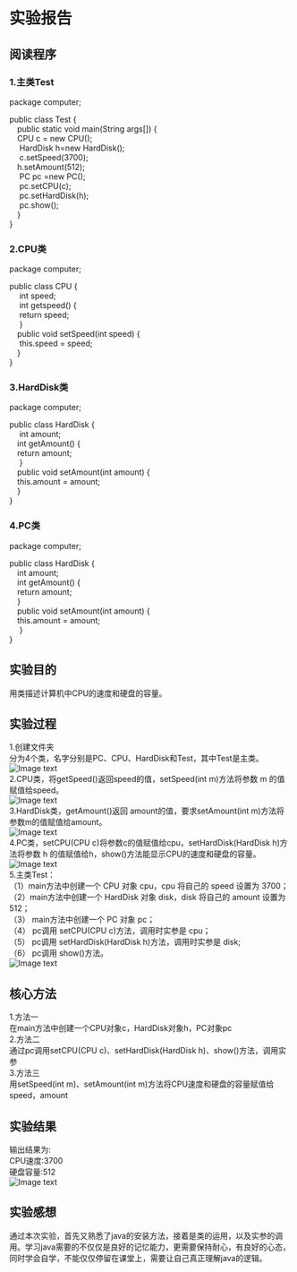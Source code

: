 # 实验报告
## 阅读程序
### 1.主类Test
package computer;  
  
public class Test {  
&emsp;public static void main(String args[]) {  
&emsp;CPU c = new CPU();   
&emsp;	HardDisk h=new HardDisk();  
&emsp;	c.setSpeed(3700);  
&emsp;h.setAmount(512);  
&emsp;		PC pc =new PC();  
&emsp;		pc.setCPU(c);  
&emsp;		pc.setHardDisk(h);  
&emsp;		pc.show();  
&emsp;}  
}  
### 2.CPU类
package computer;  
  
public class CPU {  
 &emsp;	int speed;  
 &emsp;	int getspeed() {  
 &emsp;		return speed;  
 &emsp;		}  
 &emsp;public void setSpeed(int speed) {  
 &emsp;		this.speed = speed;  
  	 &emsp;}  
  }  
### 3.HardDisk类
package computer;  
  
public class HardDisk {  
&emsp;	int amount;  
&emsp;int getAmount() {  
&emsp;return amount;  
&emsp;	}  
&emsp;public void setAmount(int amount) {  
&emsp;this.amount = amount;  
&emsp;}  
}  
### 4.PC类
package computer;  
  
public class HardDisk {  
&emsp;int amount;  
&emsp;int getAmount() {  
&emsp;return amount;  
&emsp;}  
&emsp;public void setAmount(int amount) {  
&emsp;this.amount = amount;  
&emsp;	}  
}  
## 实验目的
用类描述计算机中CPU的速度和硬盘的容量。
## 实验过程
1.创建文件夹  
分为4个类，名字分别是PC、CPU、HardDisk和Test，其中Test是主类。  
![Image text]()  
2.CPU类，将getSpeed()返回speed的值，setSpeed(int m)方法将参数 m 的值赋值给speed。  
![Image text](https://github.com/D1LEAM/java1/blob/main/%E5%B1%8F%E5%B9%95%E6%88%AA%E5%9B%BE(5).png)   
3.HardDisk类，getAmount()返回 amount的值，要求setAmount(int m)方法将参数m的值赋值给amount。  
![Image text](https://github.com/D1LEAM/java1/blob/main/%E5%B1%8F%E5%B9%95%E6%88%AA%E5%9B%BE(6).png)   
4.PC类，setCPU(CPU c)将参数c的值赋值给cpu，setHardDisk(HardDisk h)方法将参数 h 的值赋值给h，show()方法能显示CPU的速度和硬盘的容量。  
![Image text](https://github.com/D1LEAM/java1/blob/main/%E5%B1%8F%E5%B9%95%E6%88%AA%E5%9B%BE(7).png)   
5.主类Test：  
（1）main方法中创建一个 CPU 对象 cpu，cpu 将自己的 speed 设置为 3700；   
（2）main方法中创建一个 HardDisk 对象 disk，disk 将自己的 amount 设置为 512；   
（3） main方法中创建一个 PC 对象 pc；   
（4） pc调用 setCPU(CPU c)方法，调用时实参是 cpu；   
（5） pc调用 setHardDisk(HardDisk h)方法，调用时实参是 disk;   
（6） pc调用 show()方法。  
![Image text](https://github.com/D1LEAM/java1/blob/main/%E5%B1%8F%E5%B9%95%E6%88%AA%E5%9B%BE(3).png)    
## 核心方法
1.方法一  
在main方法中创建一个CPU对象c，HardDisk对象h，PC对象pc  
2.方法二  
通过pc调用setCPU(CPU c)、setHardDisk(HardDisk h)、show()方法，调用实参  
3.方法三  
用setSpeed(int m)、setAmount(int m)方法将CPU速度和硬盘的容量赋值给speed，amount  
## 实验结果
输出结果为:  
CPU速度:3700  
硬盘容量:512  
![Image text](https://github.com/D1LEAM/java1/blob/main/%E5%B1%8F%E5%B9%95%E6%88%AA%E5%9B%BE(4).png)  
## 实验感想
通过本次实验，首先又熟悉了java的安装方法，接着是类的运用，以及实参的调用。学习java需要的不仅仅是良好的记忆能力，更需要保持耐心，有良好的心态，同时学会自学，不能仅仅停留在课堂上，需要让自己真正理解java的逻辑。
